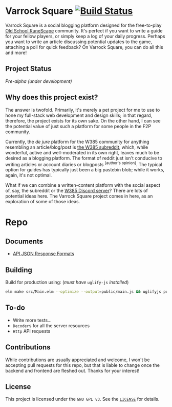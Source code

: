 # Varrock Square [![Build Status](https://travis-ci.com/zimmydev/varrocksquare.svg?branch=master)](https://travis-ci.com/zimmydev/varrocksquare)

Varrock Square is a social blogging platform designed for the free-to-play [Old School RuneScape](https://oldschool.runescape.com) community. It's perfect if you want to write a guide for your fellow players, or simply keep a log of your daily progress. Perhaps you want to write an article discussing potential updates to the game, attaching a poll for quick feedback? On Varrock Square, you can do all this and more!

## Project Status

*Pre-alpha (under development)*

## Why does this project exist?
The answer is twofold. Primarily, it's merely a pet project for me to use to hone my full-stack web development and design skills; in that regard, therefore, the project exists for its own sake. On the other hand, I can see the potential value of just such a platform for some people in the F2P community.

Currently, the *de jure* platform for the W385 community for anything resembling an article/blog/post is [the W385 subreddit](https://www.reddit.com/r/W385), which, while wonderful, active and well-moderated in its own right, leaves much to be desired as a blogging platform. The format of reddit just isn't conducive to writing articles or account diaries or blogposts <sup>[author's opinion]</sup>. The typical option for guides has typically just been a big pastebin blob; while it works, again, it's not optimal.

What if we can combine a written-content platform with the social aspect of, say, the subreddit or the [W385 Discord server](https://discord.gg/RA8bujG)? There are lots of potential ideas here. The Varrock Square project comes in here, as an exploration of some of those ideas.

# Repo

## Documents

* [API JSON Response Formats](API.md)

## Building

Build for production using: (*must have* `uglify-js` *installed*)

```bash
elm make src/Main.elm --optimize --output=public/main.js && uglifyjs public/main.js --compress 'pure_funcs="F2,F3,F4,F5,F6,F7,F8,F9,A2,A3,A4,A5,A6,A7,A8,A9",pure_getters,keep_fargs=false,unsafe_comps,unsafe' | uglifyjs --mangle --output=public/main.js
```

## To-do
* Write more tests…
* `Decoder`s for all the server resources
* `Http` API requests

## Contributions

While contributions are usually appreciated and welcome, I won't be accepting pull requests for this repo, but that is liable to change once the backend and frontend are fleshed out. Thanks for your interest!

## License

This project is licensed under the `GNU GPL v3`. See the [`LICENSE`](https://github.com/zimmydev/varrocksquare/blob/master/LICENSE) for details.
<!--stackedit_data:
eyJoaXN0b3J5IjpbMTQzNTA5NTQ3NV19
-->